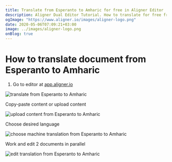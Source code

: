 ```yaml
---
title: Translate from Esperanto to Amharic for free in Aligner Editor
description: Aligner Dual Editor Tutorial. How to translate for free from Esperanto to Amharic. Aligner is multilingual document management platform. 
ogImage: "https://www.aligner.io/images/aligner-logo.png"
date: 2020-05-06T07:09:21+03:00
image: ../images/aligner-logo.png
onBlog: true
---
```


# How to translate document from Esperanto to Amharic

1. Go to editor at [app.aligner.io](https://app.aligner.io "Aligner App web page")

![translate from Esperanto to Amharic](../aligner-blank-editor.png "translate from Esperanto to Amharic")

Copy-paste content or upload content

![upload content from Esperanto to Amharic](../aligner-uploaded-document.png "upload content from Esperanto to Amharic")

Choose desired language

![choose machine translation from Esperanto to Amharic](../aligner-language-dropdown.png "choose machine translation from Esperanto to Amharic")

Work and edit 2 documents in parallel

![edit translation from Esperanto to Amharic](../aligner-double-sitded-editor.png "edit translation from Esperanto to Amharic")

